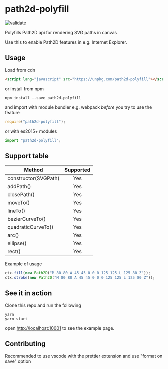 # path2d-polyfill

[![validate](https://github.com/nilzona/path2d-polyfill/actions/workflows/validate.yaml/badge.svg)](https://github.com/nilzona/path2d-polyfill/actions/workflows/validate.yaml)

Polyfills Path2D api for rendering SVG paths in canvas

Use this to enable Path2D features in e.g. Internet Explorer.

## Usage

Load from cdn

```html
<script lang="javascript" src="https://unpkg.com/path2d-polyfill"></script>
```

or install from npm

```shell
npm install --save path2d-polyfill
```

and import with module bundler e.g. webpack _before_ you try to use the feature

```javascript
require("path2d-polyfill");
```

or with es2015+ modules

```javascript
import "path2d-polyfill";
```

## Support table

| Method               | Supported |
| -------------------- | :-------: |
| constructor(SVGPath) |    Yes    |
| addPath()            |    Yes    |
| closePath()          |    Yes    |
| moveTo()             |    Yes    |
| lineTo()             |    Yes    |
| bezierCurveTo()      |    Yes    |
| quadraticCurveTo()   |    Yes    |
| arc()                |    Yes    |
| ellipse()            |    Yes    |
| rect()               |    Yes    |

Example of usage

```javascript
ctx.fill(new Path2D("M 80 80 A 45 45 0 0 0 125 125 L 125 80 Z"));
ctx.stroke(new Path2D("M 80 80 A 45 45 0 0 0 125 125 L 125 80 Z"));
```

## See it in action

Clone this repo and run the following

```shell
yarn
yarn start
```

open <http://localhost:10001> to see the example page.

## Contributing

Recommended to use vscode with the prettier extension and use "format on save" option
